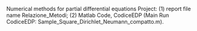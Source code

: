 Numerical methods for partial differential equations Project: 
(1) report file name Relazione_Metodi;
(2) Matlab Code, CodiceEDP (Main Run CodiceEDP: Sample_Square_Dirichlet_Neumann_compatto.m).
